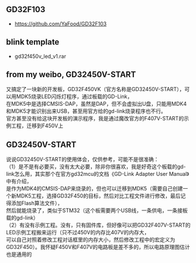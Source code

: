 ## GD32F103  
* https://github.com/YaFood/GD32F103  

## blink template  
* gd32f450v_led_v1.rar  

## from my weibo, GD32450V-START  
又搞定了一块新的开发板，GD32F450VK（官方名称是GD32450V-START），可以用MDK5烧录LED闪烁灯程序，通过板载的GD-Link，  
在MDK5中是选择CMSIS-DAP，虽然是DAP，但不会虚拟出U盘，只能用MDK4和MDK5才能识别出来USB，甚至用官方给的gd-link烧录程序也不行。  
官方甚至没有给这块开发板的演示程序，我是通过魔改官方的F407V-START的示例工程，迁移到F450V上  

## GD32450V-START  
说说GD32450V-START的使用体会，仅供参考，可能不是很准确：  
（1）是不是有必要买，没有太大必要，除非你很喜欢，我是好奇这个板载的gd-link怎么用，其实那个在官方gd32mcu的文档《GD-Link Adapter User Manual》中有介绍，  
是作为MDK4的CMSIS-DAP来烧录的，但也可以迁移到MDK5（需要自己创建一个新MDK5工程，选择GD32F450的目标，然后对比工程文件进行修改，最后记得添加Flash算法文件），  
然后就能烧录了，类似于STM32（这个板需要两个USB线，一条供电，一条接板载的gd-link）  
（2）有没有示例工程。没有，只有固件库，但好像可以把GD32F407V-START的LED示例工程搬来运行（只不过450V的内存比407V的内存大，   
可以自己对照着修改工程对话框里的内存大小，然后修改工程中的宏定义为GD32F450）。我怀疑F450V和F407V的电路板是差不多的，所以电路原理图估计也是通用的    
